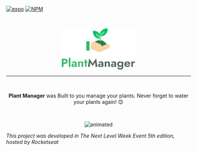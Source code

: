 [![expo](https://img.shields.io/npm/v/expo.svg?label=Expo)](https://docs.expo.io/)
[![NPM](https://img.shields.io/npm/l/react-native-template-rocketseat-basic.svg)](https://choosealicense.com/licenses/mit)


<br />
<p align="center">
    <img heigth="80px" width="200" src="github/logo.svg" alt="Logo">
</p>

 <hr>
<br>
<p align="center">
<strong>Plant Manager</strong> was Built to you manage your plants. Never forget to water your plants again!  😊
</p>
<br>
<p align="center">
  <img src="./github/PlantManager.gif" alt="animated" />
</p>

*This project was developed in The Next Level Week Event 5th edition, hosted by Rocketseat*
